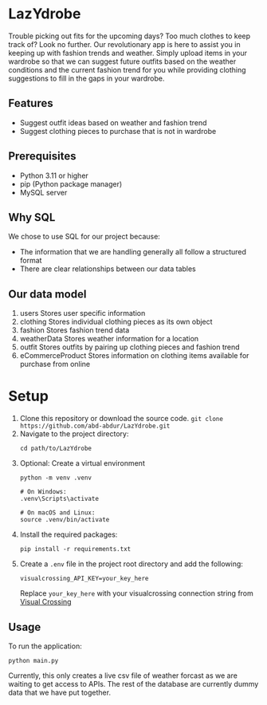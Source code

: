 # LazYdrobe
Trouble picking out fits for the upcoming days? 
Too much clothes to keep track of?
Look no further. Our revolutionary app is here to assist you in keeping up with fashion trends and weather.
Simply upload items in your wardrobe so that we can suggest future outfits based on the weather conditions and the current fashion trend for you while providing clothing suggestions to fill in the gaps in your wardrobe.

## Features
- Suggest outfit ideas based on weather and fashion trend
- Suggest clothing pieces to purchase that is not in wardrobe

## Prerequisites
- Python 3.11 or higher
- pip (Python package manager)
- MySQL server

## Why SQL
We chose to use SQL for our project because: 
- The information that we are handling generally all follow a structured format
- There are clear relationships between our data tables

## Our data model
1. users
   Stores user specific information
2. clothing
   Stores individual clothing pieces as its own object
4. fashion
   Stores fashion trend data
6. weatherData
   Stores weather information for a location
8. outfit
   Stores outfits by pairing up clothing pieces and fashion trend
10. eCommerceProduct
    Stores information on clothing items available for purchase from online
 
# Setup
1. Clone this repository or download the source code. `git clone https://github.com/abd-abdur/LazYdrobe.git`
2. Navigate to the project directory:
   ```
   cd path/to/LazYdrobe
   ```
3. Optional: Create a virtual environment
    ```
    python -m venv .venv 

    # On Windows:
    .venv\Scripts\activate

    # On macOS and Linux:
    source .venv/bin/activate

    ```
4. Install the required packages:
   ```
   pip install -r requirements.txt
   ```
5. Create a `.env` file in the project root directory and add the following:
   ```
   visualcrossing_API_KEY=your_key_here
   ```
   Replace `your_key_here` with your visualcrossing connection string from [Visual Crossing](https://www.visualcrossing.com/)

## Usage
To run the application:
```
python main.py
```
Currently, this only creates a live csv file of weather forcast as we are waiting to get access to APIs. The rest of the database are currently dummy data that we have put together.
